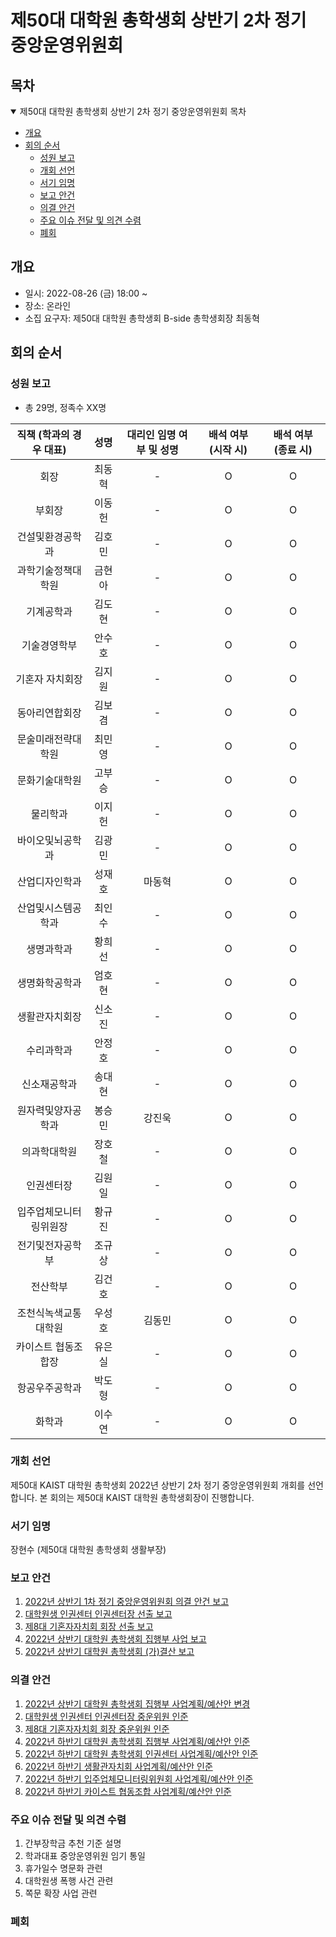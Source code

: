 제50대 대학원 총학생회 상반기 2차 정기 중앙운영위원회
===

## 목차
<details open>
<summary>제50대 대학원 총학생회 상반기 2차 정기 중앙운영위원회 목차</summary>
  
- [개요](#개요) 
- [회의 순서](#회의-순서) 
	- [성원 보고](#성원-보고) 
	- [개회 선언](#개회-선언) 
	- [서기 임명](#서기-임명) 
	- [보고 안건](#보고-안건) 
	- [의결 안건](#의결-안건) 
	- [주요 이슈 전달 및 의견 수렴](#주요-이슈-전달-및-의견-수렴) 
	- [폐회](#폐회) 
</details>

## 개요
- 일시: 2022-08-26 (금) 18:00 ~ 
- 장소: 온라인
- 소집 요구자: 제50대 대학원 총학생회 B-side 총학생회장 최동혁

## 회의 순서
### 성원 보고
- 총 29명, 정족수 XX명

| 직책 (학과의 경우 대표) | 성명 | 대리인 임명 여부 및 성명 | 배석 여부 (시작 시) | 배석 여부 (종료 시) |
|:---:|:---:|:---:|:---:|:---:|
| 회장 | 최동혁 | - | O | O |
| 부회장 | 이동헌 | - | O | O |
| 건설및환경공학과 | 김호민 | - | O | O |
| 과학기술정책대학원 | 금현아 | - | O | O |
| 기계공학과 | 김도현 | - | O | O |
| 기술경영학부 | 안수호 | - | O | O |
| 기혼자 자치회장 | 김지원 | - | O | O |
| 동아리연합회장 | 김보겸 | - | O | O |
| 문술미래전략대학원 | 최민영 | - | O | O |
| 문화기술대학원 | 고부승 | - | O | O |
| 물리학과 | 이지헌 | - | O | O |
| 바이오및뇌공학과 | 김광민 | - | O | O |
| 산업디자인학과 | 성재호 | 마동혁 | O | O |
| 산업및시스템공학과 | 최인수 | - | O | O |
| 생명과학과 | 황희선 | - | O | O |
| 생명화학공학과 | 엄호현 | - | O | O |
| 생활관자치회장 | 신소진 | - | O | O |
| 수리과학과 | 안정호 | - | O | O |
| 신소재공학과 | 송대현 | - | O | O |
| 원자력및양자공학과 | 봉승민 | 강진욱 | O | O |
| 의과학대학원 | 장호철 | - | O | O |
| 인권센터장 | 김원일 | - | O | O |
| 입주업체모니터링위원장 | 황규진 | - | O | O |
| 전기및전자공학부 | 조규상 | - | O | O |
| 전산학부 | 김건호 | - | O | O |
| 조천식녹색교통대학원 | 우성호 | 김동민 | O | O |
| 카이스트 협동조합장 | 유은실 | - | O | O |
| 항공우주공학과 | 박도형 | - | O | O |
| 화학과 | 이수연 | - | O | O |

### 개회 선언
제50대 KAIST 대학원 총학생회 2022년 상반기 2차 정기 중앙운영위원회 개회를 선언합니다. 본 회의는 제50대 KAIST 대학원 총학생회장이 진행합니다.

### 서기 임명
장현수 (제50대 대학원 총학생회 생활부장)

### 보고 안건
1. [2022년 상반기 1차 정기 중앙운영위원회 의결 안건 보고](보고안건/agenda01.md)
2. [대학원생 인권센터 인권센터장 선출 보고](보고안건/agenda02.md)
3. [제8대 기혼자자치회 회장 선출 보고](보고안건/agenda03.md)
4. [2022년 상반기 대학원 총학생회 집행부 사업 보고](보고안건/agenda04.md)
5. [2022년 상반기 대학원 총학생회 (가)결산 보고](보고안건/agenda05.md)

### 의결 안건
1. [2022년 상반기 대학원 총학생회 집행부 사업계획/예산안 변경](의결안건/agenda01.md)
2. [대학원생 인권센터 인권센터장 중운위원 인준](의결안건/agenda02.md)
3. [제8대 기혼자자치회 회장 중운위원 인준](의결안건/agenda03.md)
4. [2022년 하반기 대학원 총학생회 집행부 사업계획/예산안 인준](의결안건/agenda04.md)
5. [2022년 하반기 대학원 총학생회 인권센터 사업계획/예산안 인준](의결안건/agenda05.md)
6. [2022년 하반기 생활관자치회 사업계획/예산안 인준](의결안건/agenda06.md)
7. [2022년 하반기 입주업체모니터링위원회 사업계획/예산안 인준](의결안건/agenda07.md)
8. [2022년 하반기 카이스트 협동조합 사업계획/예산안 인준](의결안건/agenda08.md)

### 주요 이슈 전달 및 의견 수렴
1. 간부장학금 추천 기준 설명
2. 학과대표 중앙운영위원 임기 통일
3. 휴가일수 명문화 관련
4. 대학원생 폭행 사건 관련
5. 쪽문 확장 사업 관련

### 폐회

